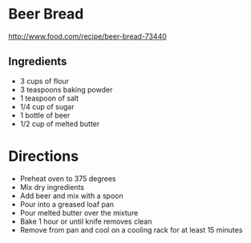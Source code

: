 # Beer Bread
http://www.food.com/recipe/beer-bread-73440

## Ingredients
* 3 cups of flour
* 3 teaspoons baking powder
* 1 teaspoon of salt
* 1/4 cup of sugar
* 1 bottle of beer
* 1/2 cup of melted butter

# Directions
* Preheat oven to 375 degrees
* Mix dry ingredients
* Add beer and mix with a spoon
* Pour into a greased loaf pan
* Pour melted butter over the mixture
* Bake 1 hour or until knife removes clean
* Remove from pan and cool on a cooling rack for at least 15 minutes
